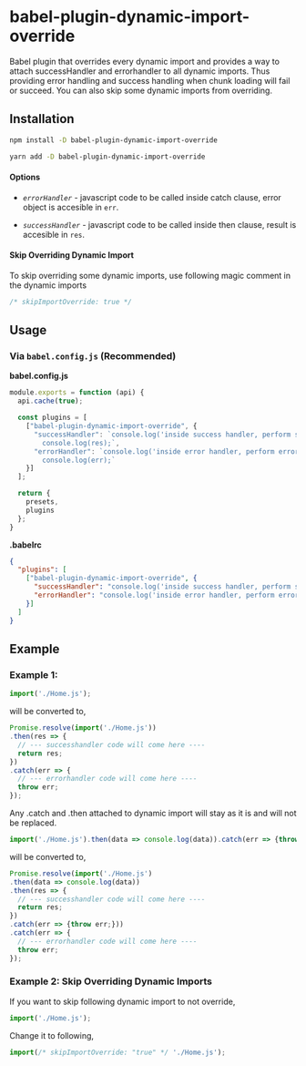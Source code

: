 # babel-plugin-dynamic-import-override

Babel plugin that overrides every dynamic import and provides a way to attach successHandler and errorhandler to all dynamic imports. Thus providing error handling and success handling when chunk loading will fail or succeed.
You can also skip some dynamic imports from overriding.

## Installation

```sh
npm install -D babel-plugin-dynamic-import-override
```

```sh
yarn add -D babel-plugin-dynamic-import-override
```

#### Options

- *`errorHandler`* - javascript code to be called inside catch clause, error object is accesible in `err`.

- *`successHandler`* - javascript code to be called inside then clause, result  is accesible in `res`.

#### Skip Overriding Dynamic Import

To skip overriding some dynamic imports, use following magic comment in the dynamic imports

```javascript
/* skipImportOverride: true */
```

## Usage

### Via `babel.config.js` (Recommended)

**babel.config.js**

```javascript
module.exports = function (api) {
  api.cache(true);

  const plugins = [
    ["babel-plugin-dynamic-import-override", {
      "successHandler": `console.log('inside success handler, perform success handling here, result is available in res');
        console.log(res);`,
      "errorHandler": `console.log('inside error handler, perform error handling here, error is available in err');
        console.log(err);`
    }]
  ];

  return {
    presets,
    plugins
  };
}
```

**.babelrc**

```json
{
  "plugins": [
    ["babel-plugin-dynamic-import-override", {
      "successHandler": "console.log('inside success handler, perform success handling here, result is available in res', res);",
      "errorHandler": "console.log('inside error handler, perform error handling here, error is available in err', err);"
    }]
  ]
}
```

## Example

### Example 1:

```javascript
import('./Home.js');
```

will be converted to,

```javascript
Promise.resolve(import('./Home.js'))
.then(res => {
  // --- successhandler code will come here ----
  return res;
})
.catch(err => {
  // --- errorhandler code will come here ----
  throw err;
});
```

Any .catch and .then attached to dynamic import will stay as it is and will not be replaced.

```javascript
import('./Home.js').then(data => console.log(data)).catch(err => {throw err;});
```

will be converted to,

```javascript
Promise.resolve(import('./Home.js')
.then(data => console.log(data))
.then(res => {
  // --- successhandler code will come here ----
  return res;
})
.catch(err => {throw err;}))
.catch(err => {
  // --- errorhandler code will come here ----
  throw err;
});
```

### Example 2: Skip Overriding Dynamic Imports

If you want to skip following dynamic import to not override,

```javascript
import('./Home.js');
```

Change it to following,
```javascript
import(/* skipImportOverride: "true" */ './Home.js');
```

